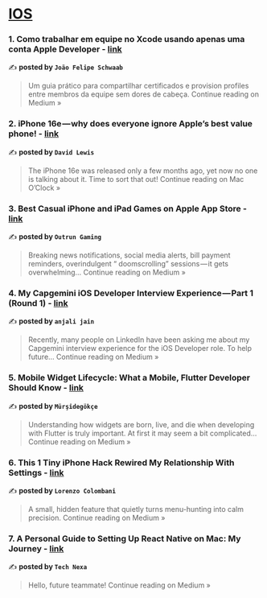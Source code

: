 
<h1><a href=https://medium.com/tag/ios/recommended target="_blank" rel="noopener noreferrer">IOS</a></h1>
<h3>1. Como trabalhar em equipe no Xcode usando apenas uma conta Apple Developer - <a href="https://medium.com/@joaoschwaab06/como-trabalhar-em-equipe-no-xcode-usando-apenas-uma-conta-apple-developer-033a2327de2d?source=rss------ios-5" target="_blank" rel="noopener noreferrer">link</a></h3>

✍️ **posted by `João Felipe Schwaab`**

<blockquote>Um guia prático para compartilhar certificados e provision profiles entre membros da equipe sem dores de cabeça.
Continue reading on Medium »</blockquote>

<h3>2. iPhone 16e — why does everyone ignore Apple’s best value phone! - <a href="https://medium.com/macoclock/iphone-16e-why-does-everyone-ignore-apples-best-value-phone-e8b359de9ad2?source=rss------ios-5" target="_blank" rel="noopener noreferrer">link</a></h3>

✍️ **posted by `David Lewis`**

<blockquote>The iPhone 16e was released only a few months ago, yet now no one is talking about it. Time to sort that out!
Continue reading on Mac O’Clock »</blockquote>

<h3>3. Best Casual iPhone and iPad Games on Apple App Store - <a href="https://outrungaming.medium.com/best-casual-iphone-and-ipad-games-on-apple-app-store-629110b94f0f?source=rss------ios-5" target="_blank" rel="noopener noreferrer">link</a></h3>

✍️ **posted by `Outrun Gaming`**

<blockquote>Breaking news notifications, social media alerts, bill payment reminders, overindulgent “ doomscrolling” sessions — it gets overwhelming…
Continue reading on Medium »</blockquote>

<h3>4. My Capgemini iOS Developer Interview Experience — Part 1 (Round 1) - <a href="https://medium.com/@anjali09july1999/my-capgemini-ios-developer-interview-experience-part-1-round-1-1c45cce52dda?source=rss------ios-5" target="_blank" rel="noopener noreferrer">link</a></h3>

✍️ **posted by `anjali jain`**

<blockquote>Recently, many people on LinkedIn have been asking me about my Capgemini interview experience for the iOS Developer role. To help future…
Continue reading on Medium »</blockquote>

<h3>5. Mobile Widget Lifecycle: What a Mobile, Flutter Developer Should Know - <a href="https://medium.com/@mursidegokce/mobile-widget-lifecycle-what-a-mobile-flutter-developer-should-know-c8d4c19cf5fe?source=rss------ios-5" target="_blank" rel="noopener noreferrer">link</a></h3>

✍️ **posted by `Mürşidegökçe`**

<blockquote>Understanding how widgets are born, live, and die when developing with Flutter is truly important. At first it may seem a bit complicated…
Continue reading on Medium »</blockquote>

<h3>6. This 1 Tiny iPhone Hack Rewired My Relationship With Settings - <a href="https://medium.com/@lorenzocolombani/this-1-tiny-iphone-hack-rewired-my-relationship-with-settings-59194d85bff9?source=rss------ios-5" target="_blank" rel="noopener noreferrer">link</a></h3>

✍️ **posted by `Lorenzo Colombani`**

<blockquote>A small, hidden feature that quietly turns menu-hunting into calm precision.
Continue reading on Medium »</blockquote>

<h3>7. A Personal Guide to Setting Up React Native on Mac: My Journey - <a href="https://medium.com/@cs.nexatech/a-personal-guide-to-setting-up-react-native-on-mac-my-journey-011d7de482e3?source=rss------ios-5" target="_blank" rel="noopener noreferrer">link</a></h3>

✍️ **posted by `Tech Nexa`**

<blockquote>Hello, future teammate!
Continue reading on Medium »</blockquote>

